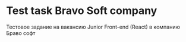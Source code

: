 # Test task Bravo Soft company
 Тестовое задание на вакансию Junior Front-end (React) в компанию Браво софт
